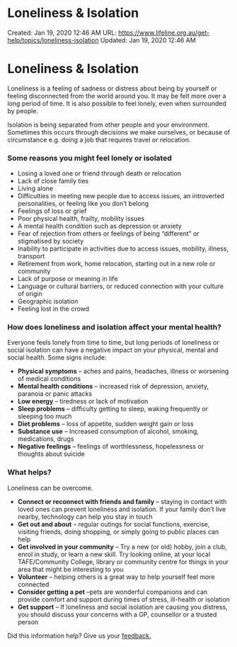 # Loneliness & Isolation

Created: Jan 19, 2020 12:46 AM
URL: https://www.lifeline.org.au/get-help/topics/loneliness-isolation
Updated: Jan 19, 2020 12:46 AM

# Loneliness & Isolation

Loneliness is a feeling of sadness or distress about being by yourself or feeling disconnected from the world around you. It may be felt more over a long period of time. It is also possible to feel lonely, even when surrounded by people.

Isolation is being separated from other people and your environment. Sometimes this occurs through decisions we make ourselves, or because of circumstance e.g. doing a job that requires travel or relocation.

### **Some reasons you might feel lonely or isolated**

- Losing a loved one or friend through death or relocation
- Lack of close family ties
- Living alone
- Difficulties in meeting new people due to access issues, an introverted personalities, or feeling like you don’t belong
- Feelings of loss or grief
- Poor physical health, frailty, mobility issues
- A mental health condition such as depression or anxiety
- Fear of rejection from others or feelings of being “different” or stigmatised by society
- Inability to participate in activities due to access issues, mobility, illness, transport
- Retirement from work, home relocation, starting out in a new role or community
- Lack of purpose or meaning in life
- Language or cultural barriers, or reduced connection with your culture of origin
- Geographic isolation
- Feeling lost in the crowd

### **How does loneliness and isolation affect your mental health?**

Everyone feels lonely from time to time, but long periods of loneliness or social isolation can have a negative impact on your physical, mental and social health. Some signs include:

- **Physical symptoms** – aches and pains, headaches, illness or worsening of medical conditions
- **Mental health conditions** – increased risk of depression, anxiety, paranoia or panic attacks
- **Low energy** – tiredness or lack of motivation
- **Sleep problems** – difficulty getting to sleep, waking frequently or sleeping too much
- **Diet problems** – loss of appetite, sudden weight gain or loss
- **Substance use** – Increased consumption of alcohol, smoking, medications, drugs
- **Negative feelings** – feelings of worthlessness, hopelessness or thoughts about suicide

### **What helps?**

Loneliness can be overcome.

- **Connect or reconnect with friends and family** – staying in contact with loved ones can prevent loneliness and isolation. If your family don’t live nearby, technology can help you stay in touch
- **Get out and about** – regular outings for social functions, exercise, visiting friends, doing shopping, or simply going to public places can help
- **Get involved in your community** – Try a new (or old) hobby, join a club, enrol in study, or learn a new skill. Try looking online, at your local TAFE/Community College, library or community centre for things in your area that might be interesting to you
- **Volunteer** – helping others is a great way to help yourself feel more connected
- **Consider getting a pet** –pets are wonderful companions and can provide comfort and support during times of stress, ill-health or isolation
- **Get support** – If loneliness and social isolation are causing you distress, you should discuss your concerns with a GP, counsellor or a trusted person

Did this information help? Give us your [feedback.](https://www.lifeline.org.au/about-lifeline/contact-us)
